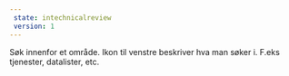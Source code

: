 ```yaml
---
 state: intechnicalreview
 version: 1
---
```

Søk innenfor et område. Ikon til venstre beskriver hva man søker i. F.eks tjenester, datalister, etc.
